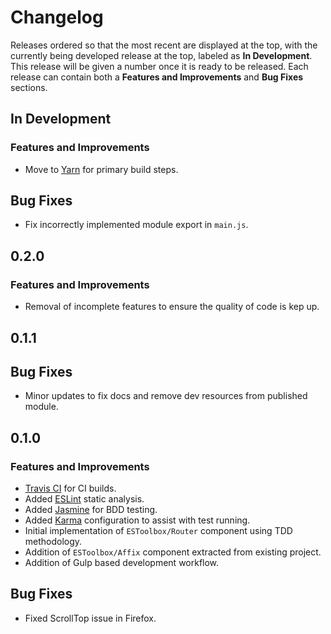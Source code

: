 
# Changelog

Releases ordered so that the most recent are displayed at the top, with the currently being developed release at the top, labeled as **In Development**. This release will be given a number once it is ready to be released. Each release can contain both a **Features and Improvements** and **Bug Fixes** sections.

## In Development

### Features and Improvements

* Move to [Yarn](https://yarnpkg.com/) for primary build steps.

## Bug Fixes

* Fix incorrectly implemented module export in `main.js`.

## 0.2.0

### Features and Improvements

* Removal of incomplete features to ensure the quality of code is kep up.

## 0.1.1

## Bug Fixes

* Minor updates to fix docs and remove dev resources from published module.

## 0.1.0

### Features and Improvements

* [Travis CI](https://travis-ci.org) for CI builds.
* Added [ESLint](http://eslint.org) static analysis.
* Added [Jasmine](http://jasmine.github.io) for BDD testing.
* Added [Karma](http://karma-runner.github.io) configuration to assist with test running.
* Initial implementation of `ESToolbox/Router` component using TDD methodology.
* Addition of `ESToolbox/Affix` component extracted from existing project.
* Addition of Gulp based development workflow.

## Bug Fixes

* Fixed ScrollTop issue in Firefox.
